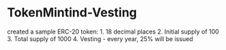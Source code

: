 # TokenMintind-Vesting
created a sample ERC-20 token: 1. 18 decimal places 2. Initial supply of 100 3. Total supply of 1000 4. Vesting - every year, 25% will be issued
